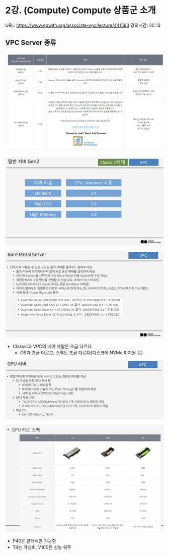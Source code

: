 # 2강. (Compute) Compute 상품군 소개

URL: https://www.edwith.org/associate-vpc/lecture/441583
강의시간: 20:13

## VPC Server 종류

![Untitled](2%E1%84%80%E1%85%A1%E1%86%BC%20(Compute)%20Compute%20%E1%84%89%E1%85%A1%E1%86%BC%E1%84%91%E1%85%AE%E1%86%B7%E1%84%80%E1%85%AE%E1%86%AB%20%E1%84%89%E1%85%A9%E1%84%80%E1%85%A2%20d2aff512c95349da94e38445b9640c51/Untitled.png)

![Untitled](2%E1%84%80%E1%85%A1%E1%86%BC%20(Compute)%20Compute%20%E1%84%89%E1%85%A1%E1%86%BC%E1%84%91%E1%85%AE%E1%86%B7%E1%84%80%E1%85%AE%E1%86%AB%20%E1%84%89%E1%85%A9%E1%84%80%E1%85%A2%20d2aff512c95349da94e38445b9640c51/Untitled%201.png)

![Untitled](2%E1%84%80%E1%85%A1%E1%86%BC%20(Compute)%20Compute%20%E1%84%89%E1%85%A1%E1%86%BC%E1%84%91%E1%85%AE%E1%86%B7%E1%84%80%E1%85%AE%E1%86%AB%20%E1%84%89%E1%85%A9%E1%84%80%E1%85%A2%20d2aff512c95349da94e38445b9640c51/Untitled%202.png)

- Classic과 VPC의 베어 메탈은 조금 다르다
    - OS가 조금 다르고, 스펙도 조금 다르다(디스크에 NVMe 미지원 등)

![Untitled](2%E1%84%80%E1%85%A1%E1%86%BC%20(Compute)%20Compute%20%E1%84%89%E1%85%A1%E1%86%BC%E1%84%91%E1%85%AE%E1%86%B7%E1%84%80%E1%85%AE%E1%86%AB%20%E1%84%89%E1%85%A9%E1%84%80%E1%85%A2%20d2aff512c95349da94e38445b9640c51/Untitled%203.png)

![Untitled](2%E1%84%80%E1%85%A1%E1%86%BC%20(Compute)%20Compute%20%E1%84%89%E1%85%A1%E1%86%BC%E1%84%91%E1%85%AE%E1%86%B7%E1%84%80%E1%85%AE%E1%86%AB%20%E1%84%89%E1%85%A9%E1%84%80%E1%85%A2%20d2aff512c95349da94e38445b9640c51/Untitled%204.png)

- P40은 클래식만 가능함
- T4는 가성비, V100은 성능 위주